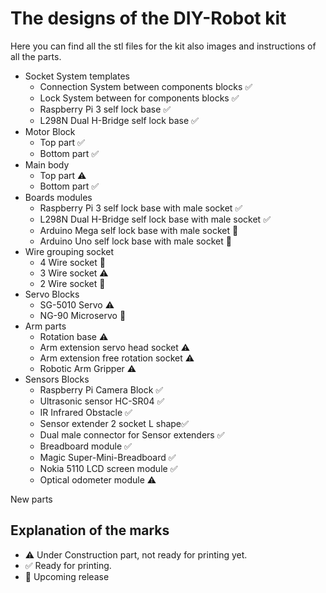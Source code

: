 # The designs of the DIY-Robot kit

Here you can find all the stl files for the kit also images and instructions of all the parts.

* Socket System templates 
  * Connection System between components blocks :white_check_mark:
  * Lock System between for components blocks :white_check_mark:
  * Raspberry Pi 3 self lock base :white_check_mark:
  * L298N Dual H-Bridge self lock base :white_check_mark:
* Motor Block 
  * Top part :white_check_mark:
  * Bottom part :white_check_mark:
* Main body 
  * Top part :warning:
  * Bottom part :white_check_mark:
* Boards modules
  * Raspberry Pi 3 self lock base with male socket :white_check_mark:
  * L298N Dual H-Bridge self lock base with male socket :white_check_mark:
  * Arduino Mega self lock base with male socket :construction:
  * Arduino Uno self lock base with male socket :construction:
* Wire grouping socket 
  * 4 Wire socket  :construction:
  * 3 Wire socket :warning:
  * 2 Wire socket  :construction:
* Servo Blocks
  * SG-5010 Servo :warning:
  * NG-90 Microservo :construction:
* Arm parts
  * Rotation base :warning:
  * Arm extension servo head socket :warning:
  * Arm extension free rotation socket :warning:
  * Robotic Arm Gripper :warning:
* Sensors Blocks
  * Raspberry Pi Camera Block :white_check_mark:
  * Ultrasonic sensor HC-SR04 :white_check_mark:
  * IR Infrared Obstacle :white_check_mark:
  * Sensor extender 2 socket L shape:white_check_mark:
  * Dual male connector for Sensor extenders :white_check_mark:
  * Breadboard module :white_check_mark:
  * Magic Super-Mini-Breadboard :white_check_mark:
  * Nokia 5110 LCD screen module :white_check_mark:
  * Optical odometer module :warning:

New parts 
## Explanation of the marks
* :warning: Under Construction part, not ready for printing yet.
* :white_check_mark: Ready for printing.
* :construction: Upcoming release
